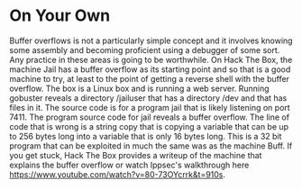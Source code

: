 # On Your Own

Buffer overflows is not a particularly simple concept and it involves knowing some assembly and becoming proficient using a debugger of some sort. Any practice in these areas is going to be worthwhile. On Hack The Box, the machine Jail has a buffer overflow as its starting point and so that is a good machine to try, at least to the point of getting a reverse shell with the buffer overflow. The box is a Linux box and is running a web server. Running gobuster reveals a directory /jailuser that has a directory /dev and that has files in it. The source code is for a program jail that is likely listening on port 7411. The program source code for jail reveals a buffer overflow. The line of code that is wrong is a string copy that is copying a variable that can be up to 256 bytes long into a variable that is only 16 bytes long. This is a 32 bit program that can be exploited in much the same was as the machine Buff. If you get stuck, Hack The Box provides a writeup of the machine that explains the buffer overflow or watch Ippsec's walkthrough here https://www.youtube.com/watch?v=80-73OYcrrk&t=910s.

